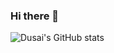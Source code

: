 ### Hi there 👋

![Dusai's GitHub stats](https://github-readme-stats.vercel.app/api?username=jiandandaoxingfu&show_icons=true&theme=radical)
